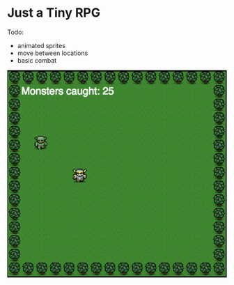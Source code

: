 Just a Tiny RPG
=========

Todo:
* animated sprites
* move between locations
* basic combat



![alt tag](https://raw.githubusercontent.com/nicholaspsmith/tiny-rpg/master/images/screen1.png)
